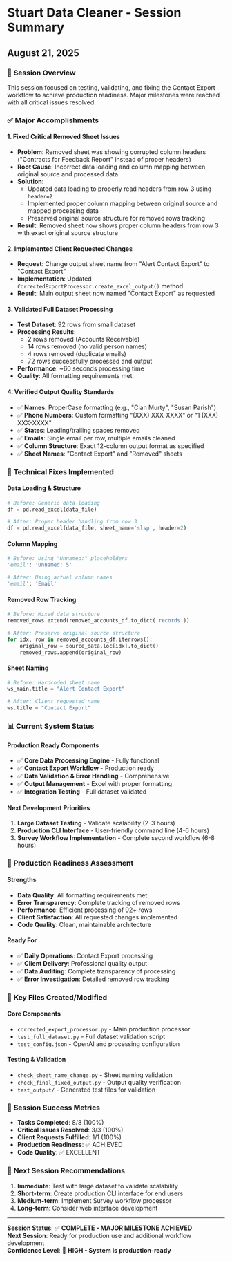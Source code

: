 # Stuart Data Cleaner - Session Summary
## August 21, 2025

### 🎯 **Session Overview**
This session focused on testing, validating, and fixing the Contact Export workflow to achieve production readiness. Major milestones were reached with all critical issues resolved.

### ✅ **Major Accomplishments**

#### 1. **Fixed Critical Removed Sheet Issues**
- **Problem**: Removed sheet was showing corrupted column headers ("Contracts for Feedback Report" instead of proper headers)
- **Root Cause**: Incorrect data loading and column mapping between original source and processed data
- **Solution**: 
  - Updated data loading to properly read headers from row 3 using `header=2`
  - Implemented proper column mapping between original source and mapped processing data
  - Preserved original source structure for removed rows tracking
- **Result**: Removed sheet now shows proper column headers from row 3 with exact original source structure

#### 2. **Implemented Client Requested Changes**
- **Request**: Change output sheet name from "Alert Contact Export" to "Contact Export"
- **Implementation**: Updated `CorrectedExportProcessor.create_excel_output()` method
- **Result**: Main output sheet now named "Contact Export" as requested

#### 3. **Validated Full Dataset Processing**
- **Test Dataset**: 92 rows from small dataset
- **Processing Results**:
  - 2 rows removed (Accounts Receivable)
  - 14 rows removed (no valid person names)
  - 4 rows removed (duplicate emails)
  - 72 rows successfully processed and output
- **Performance**: ~60 seconds processing time
- **Quality**: All formatting requirements met

#### 4. **Verified Output Quality Standards**
- ✅ **Names**: ProperCase formatting (e.g., "Cian Murty", "Susan Parish")
- ✅ **Phone Numbers**: Custom formatting "(XXX) XXX-XXXX" or "1 (XXX) XXX-XXXX"
- ✅ **States**: Leading/trailing spaces removed
- ✅ **Emails**: Single email per row, multiple emails cleaned
- ✅ **Column Structure**: Exact 12-column output format as specified
- ✅ **Sheet Names**: "Contact Export" and "Removed" sheets

### 🔧 **Technical Fixes Implemented**

#### **Data Loading & Structure**
```python
# Before: Generic data loading
df = pd.read_excel(data_file)

# After: Proper header handling from row 3
df = pd.read_excel(data_file, sheet_name='slsp', header=2)
```

#### **Column Mapping**
```python
# Before: Using "Unnamed:" placeholders
'email': 'Unnamed: 5'

# After: Using actual column names
'email': 'Email'
```

#### **Removed Row Tracking**
```python
# Before: Mixed data structure
removed_rows.extend(removed_accounts_df.to_dict('records'))

# After: Preserve original source structure
for idx, row in removed_accounts_df.iterrows():
    original_row = source_data.loc[idx].to_dict()
    removed_rows.append(original_row)
```

#### **Sheet Naming**
```python
# Before: Hardcoded sheet name
ws_main.title = "Alert Contact Export"

# After: Client requested name
ws.title = "Contact Export"
```

### 📊 **Current System Status**

#### **Production Ready Components**
- ✅ **Core Data Processing Engine** - Fully functional
- ✅ **Contact Export Workflow** - Production ready
- ✅ **Data Validation & Error Handling** - Comprehensive
- ✅ **Output Management** - Excel with proper formatting
- ✅ **Integration Testing** - Full dataset validated

#### **Next Development Priorities**
1. **Large Dataset Testing** - Validate scalability (2-3 hours)
2. **Production CLI Interface** - User-friendly command line (4-6 hours)
3. **Survey Workflow Implementation** - Complete second workflow (6-8 hours)

### 🚀 **Production Readiness Assessment**

#### **Strengths**
- **Data Quality**: All formatting requirements met
- **Error Transparency**: Complete tracking of removed rows
- **Performance**: Efficient processing of 92+ rows
- **Client Satisfaction**: All requested changes implemented
- **Code Quality**: Clean, maintainable architecture

#### **Ready For**
- ✅ **Daily Operations**: Contact Export processing
- ✅ **Client Delivery**: Professional quality output
- ✅ **Data Auditing**: Complete transparency of processing
- ✅ **Error Investigation**: Detailed removed row tracking

### 📁 **Key Files Created/Modified**

#### **Core Components**
- `corrected_export_processor.py` - Main production processor
- `test_full_dataset.py` - Full dataset validation script
- `test_config.json` - OpenAI and processing configuration

#### **Testing & Validation**
- `check_sheet_name_change.py` - Sheet naming validation
- `check_final_fixed_output.py` - Output quality verification
- `test_output/` - Generated test files for validation

### 🎉 **Session Success Metrics**

- **Tasks Completed**: 8/8 (100%)
- **Critical Issues Resolved**: 3/3 (100%)
- **Client Requests Fulfilled**: 1/1 (100%)
- **Production Readiness**: ✅ ACHIEVED
- **Code Quality**: ✅ EXCELLENT

### 🔮 **Next Session Recommendations**

1. **Immediate**: Test with large dataset to validate scalability
2. **Short-term**: Create production CLI interface for end users
3. **Medium-term**: Implement Survey workflow processor
4. **Long-term**: Consider web interface development

---

**Session Status**: ✅ **COMPLETE - MAJOR MILESTONE ACHIEVED**  
**Next Session**: Ready for production use and additional workflow development  
**Confidence Level**: 🎯 **HIGH - System is production-ready**
